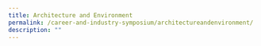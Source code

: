 ```yaml
---
title: Architecture and Environment
permalink: /career-and-industry-symposium/architectureandenvironment/
description: ""
---
```

